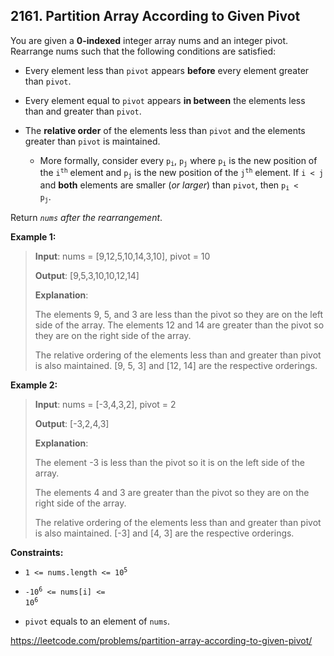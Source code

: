 ## 2161. Partition Array According to Given Pivot

You are given a **0-indexed** integer array nums and an integer pivot. Rearrange nums such that the following conditions are satisfied:

- Every element less than `pivot` appears **before** every element greater than `pivot`.

- Every element equal to `pivot` appears **in between** the elements less than and greater than `pivot`.

- The **relative order** of the elements less than `pivot` and the elements greater than `pivot` is maintained.

    - More formally, consider every <code>p<sub>i</sub></code>, <code>p<sub>j</sub></code> where <code>p<sub>i</sub></code> is the new position of the <code>i<sup>th</sup></code> element and <code>p<sub>j</sub></code> is the new position of the <code>j<sup>th</sup></code> element. If `i < j` and **both** elements are smaller (_or larger_) than `pivot`, then <code>p<sub>i</sub> < p<sub>j</sub></code>.

Return _`nums` after the rearrangement_.

**Example 1:**
>
>**Input**: nums = [9,12,5,10,14,3,10], pivot = 10
>
>**Output**: [9,5,3,10,10,12,14]
>
>**Explanation**: 
>
>The elements 9, 5, and 3 are less than the pivot so they are on the left side of the array.
>The elements 12 and 14 are greater than the pivot so they are on the right side of the array.
>
>The relative ordering of the elements less than and greater than pivot is also maintained. [9, 5, 3] and [12, 14] are the respective orderings.

**Example 2:**
>
>**Input**: nums = [-3,4,3,2], pivot = 2
>
>**Output**: [-3,2,4,3]
>
>**Explanation**: 
>
>The element -3 is less than the pivot so it is on the left side of the array.
>
>The elements 4 and 3 are greater than the pivot so they are on the right side of the array.
>
>The relative ordering of the elements less than and greater than pivot is also maintained. [-3] and [4, 3] are the respective orderings.
 
**Constraints:**

- <code>1 <= nums.length <= 10<sup>5</sup></code>

- <code>-10<sup>6</sup> <= nums[i] <= 10<sup>6</sup></code>

- `pivot` equals to an element of `nums`.

https://leetcode.com/problems/partition-array-according-to-given-pivot/